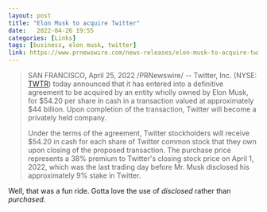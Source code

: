 ```yaml
---
layout: post
title: "Elon Musk to acquire Twitter"
date:   2022-04-26 19:55
categories: [Links]
tags: [business, elon musk, twitter]
link: https://www.prnewswire.com/news-releases/elon-musk-to-acquire-twitter-301532245.html
---
```


>SAN FRANCISCO, April 25, 2022 /PRNewswire/ -- Twitter, Inc. (NYSE: [TWTR](https://www.prnewswire.com/news-releases/elon-musk-to-acquire-twitter-301532245.html#financial-modal)) today announced that it has entered into a definitive agreement to be acquired by an entity wholly owned by Elon Musk, for $54.20 per share in cash in a transaction valued at approximately $44 billion. Upon completion of the transaction, Twitter will become a privately held company.
>
>Under the terms of the agreement, Twitter stockholders will receive $54.20 in cash for each share of Twitter common stock that they own upon closing of the proposed transaction. The purchase price represents a 38% premium to Twitter's closing stock price on April 1, 2022, which was the last trading day before Mr. Musk disclosed his approximately 9% stake in Twitter.

Well, that was a fun ride. Gotta love the use of *disclosed* rather than *purchased*.
